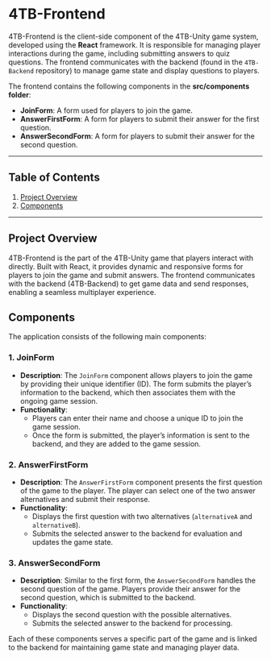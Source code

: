 # 4TB-Frontend

4TB-Frontend is the client-side component of the 4TB-Unity game system, developed using the **React** framework. It is responsible for managing player interactions during the game, including submitting answers to quiz questions. The frontend communicates with the backend (found in the `4TB-Backend` repository) to manage game state and display questions to players.

The frontend contains the following components in the **src/components folder**:
- **JoinForm**: A form used for players to join the game.
- **AnswerFirstForm**: A form for players to submit their answer for the first question.
- **AnswerSecondForm**: A form for players to submit their answer for the second question.

---

## Table of Contents

1. [Project Overview](#project-overview)
2. [Components](#components)
---

## Project Overview

4TB-Frontend is the part of the 4TB-Unity game that players interact with directly. Built with React, it provides dynamic and responsive forms for players to join the game and submit answers. The frontend communicates with the backend (4TB-Backend) to get game data and send responses, enabling a seamless multiplayer experience.

## Components

The application consists of the following main components:

### 1. **JoinForm**
   - **Description**: The `JoinForm` component allows players to join the game by providing their unique identifier (ID). The form submits the player’s information to the backend, which then associates them with the ongoing game session.
   - **Functionality**: 
     - Players can enter their name and choose a unique ID to join the game session.
     - Once the form is submitted, the player’s information is sent to the backend, and they are added to the game session.

### 2. **AnswerFirstForm**
   - **Description**: The `AnswerFirstForm` component presents the first question of the game to the player. The player can select one of the two answer alternatives and submit their response.
   - **Functionality**:
     - Displays the first question with two alternatives (`alternativeA` and `alternativeB`).
     - Submits the selected answer to the backend for evaluation and updates the game state.

### 3. **AnswerSecondForm**
   - **Description**: Similar to the first form, the `AnswerSecondForm` handles the second question of the game. Players provide their answer for the second question, which is submitted to the backend.
   - **Functionality**:
     - Displays the second question with the possible alternatives.
     - Submits the selected answer to the backend for processing.

Each of these components serves a specific part of the game and is linked to the backend for maintaining game state and managing player data.


